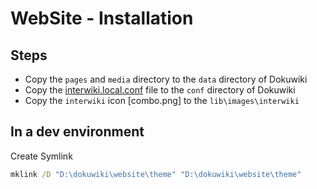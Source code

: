 # WebSite - Installation


## Steps

  * Copy the `pages` and `media` directory to the `data` directory of Dokuwiki
  * Copy the [interwiki.local.conf](./interwiki.local.conf) file to the `conf` directory of Dokuwiki
  * Copy the `interwiki` icon [combo.png] to the `lib\images\interwiki`


## In a dev environment

Create Symlink

```cmd
mklink /D "D:\dokuwiki\website\theme" "D:\dokuwiki\website\theme"
```